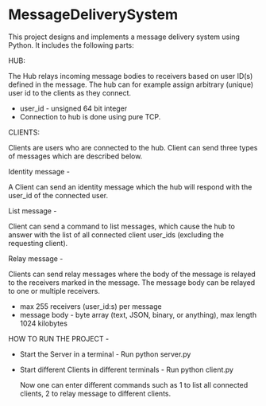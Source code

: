 # MessageDeliverySystem
This project designs and implements a message delivery system using Python. It includes the following parts:

HUB:

The Hub relays incoming message bodies to receivers based on user ID(s) defined in the message. The hub can for example assign arbitrary (unique) user id to the clients as they connect.

 - user_id - unsigned 64 bit integer
 - Connection to hub is done using pure TCP.

CLIENTS:

Clients are users who are connected to the hub. Client can send three types of messages which are described below.

Identity message - 

A Client can send an identity message which the hub will respond with the user_id of the connected user.

List message - 

Client can send a command to list messages, which cause the hub to answer with the list of all connected client user_ids (excluding the requesting client).

Relay message -

Clients can send relay messages where the body of the message is relayed to the receivers marked in the message. The message body can be relayed to one or multiple receivers.

 - max 255 receivers (user_id:s) per message
 - message body - byte array (text, JSON, binary, or anything), max length 1024 kilobytes

 
HOW TO RUN THE PROJECT - 

 - Start the Server in a terminal - Run python server.py
 - Start different Clients in different terminals - Run python client.py

 	Now one can enter different commands such as 1 to list all connected clients, 2 to relay message to different clients.
